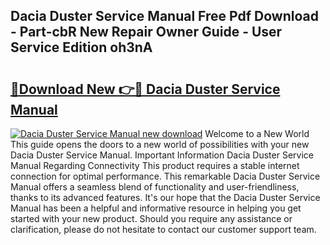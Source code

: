 ## Dacia Duster Service Manual Free Pdf Download - Part-cbR New Repair Owner Guide - User Service Edition oh3nA

# <h2><a href="http://cf1300.oget.top/?id=Dacia+Duster+Service+Manual">🔗Download New 👉🔴 Dacia Duster Service Manual</a></h2>

[![Dacia Duster Service Manual new download](https://i.imgur.com/5g1atiW.png)](http://cf1300.oget.top/?id=Dacia+Duster+Service+Manual)
Welcome to a New World This guide opens the doors to a new world of possibilities with your new Dacia Duster Service Manual. Important Information Dacia Duster Service Manual Regarding Connectivity This product requires a stable internet connection for optimal performance. This remarkable Dacia Duster Service Manual offers a seamless blend of functionality and user-friendliness, thanks to its advanced features. It's our hope that the Dacia Duster Service Manual has been a helpful and informative resource in helping you get started with your new product. Should you require any assistance or clarification, please do not hesitate to contact our customer support team.
